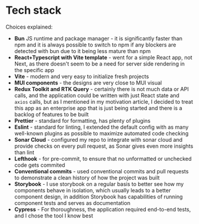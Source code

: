# Tech stack

Choices explained:

- **Bun** JS runtime and package manager - it is significantly faster than npm and it is always possible to switch to npm if any blockers are detected with bun due to it being less mature than npm
- **React+Typescript with Vite template** - went for a simple React app, not Next, as there doesn't seem to be a need for server side rendering in the specific app
- **Vite** - modern and very easy to initialize fresh projects
- **MUI components** - the designs are very close to MUI visual
- **Redux Toolkit and RTK Query** - certainly there is not much data or API calls, and the application could be written with just React state and `axios` calls, but as I mentioned in my motivation article, I decided to treat this app as an enterprise app that is just being started and there is a backlog of features to be built
- **Prettier** - standard for formatting, has plenty of plugins
- **Eslint** - standard for linting, I extended the default config with as many well-known plugins as possible to maximize automated code checking
- **Sonar Cloud** - configured my repo to integrate with sonar cloud and provide checks on every pull request, as Sonar gives even more insights than lint
- **Lefthook** - for pre-commit, to ensure that no unformatted or unchecked code gets commited
- **Conventional commits** - used conventional commits and pull requests to demonstrate a clean history of how the project was built
- **Storybook** - I use storybook on a regular basis to better see how my components behave in isolation, which usually leads to a better component design, in addition Storybook has capabilities of running component tests and serves as documentation
- **Cypress** - For thoroughness, the application required end-to-end tests, and I chose the tool I know best

